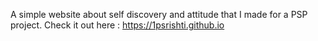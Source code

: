 A simple website about self discovery and attitude that I made for a PSP project.
Check it out here : https://1psrishti.github.io
